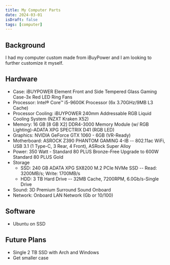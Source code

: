 ```yaml
---
title: My Computer Parts
date: 2024-03-01
isDraft: false
tags: [computer]
---
```


## Background

I had my computer custom made from iBuyPower and I am looking to further customize it myself.

## Hardware

- Case: iBUYPOWER Element Front and Side Tempered Glass Gaming Case-3x Red LED Ring Fans
- Processor: Intel® Core™ i5-9600K Processor (6x 3.70GHz/9MB L3 Cache)
- Processor Cooling: iBUYPOWER 240mm Addressable RGB Liquid Cooling System (NZXT Kraken X52)
- Memory: 16 GB [8 GB X2] DDR4-3000 Memory Module (w/ RGB Lighting)-ADATA XPG SPECTRIX D41 (RGB LED)
- Graphics: NVIDIA GeForce GTX 1060 - 6GB (VR-Ready)
- Motherboard: ASROCK Z390 PHANTOM GAMING 4-IB -- 802.11ac WiFi, USB 3.1 (1 Type-C, 3 Rear, 4 Front), ASRock Super Alloy
- Power: 350 Watt - Standard 80 PLUS Bronze-Free Upgrade to 600W Standard 80 PLUS Gold
- Storage
  - SSD: 240 GB ADATA XPG SX8200 M.2 PCIe NVMe SSD -- Read: 3200MB/s; Write: 1700MB/s
  - HDD: 3 TB Hard Drive -- 32MB Cache, 7200RPM, 6.0Gb/s-Single Drive
- Sound: 3D Premium Surround Sound Onboard
- Network: Onboard LAN Network (Gb or 10/100)

## Software

- Ubuntu on SSD

## Future Plans

- Single 2 TB SSD with Arch and Windows
- Get smaller case

